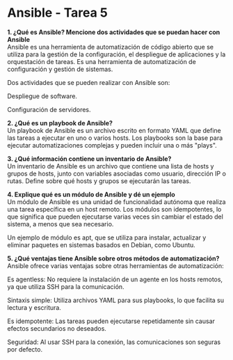 # Ansible - Tarea 5

**1. ¿Qué es Ansible? Mencione dos actividades que se puedan hacer con Ansible**  
Ansible es una herramienta de automatización de código abierto que se utiliza para la gestión de la configuración, el despliegue de aplicaciones y la orquestación de tareas. Es una herramienta de automatización de configuración y gestión de sistemas.

Dos actividades que se pueden realizar con Ansible son:

Despliegue de software.

Configuración de servidores.

**2. ¿Qué es un playbook de Ansible?**  
Un playbook de Ansible es un archivo escrito en formato YAML que define las tareas a ejecutar en uno o varios hosts. Los playbooks son la base para ejecutar automatizaciones complejas y pueden incluir una o más "plays".

**3. ¿Qué información contiene un inventario de Ansible?**  
Un inventario de Ansible es un archivo que contiene una lista de hosts y grupos de hosts, junto con variables asociadas como usuario, dirección IP o rutas. Define sobre qué hosts y grupos se ejecutarán las tareas.

**4. Explique qué es un módulo de Ansible y dé un ejemplo**  
Un módulo de Ansible es una unidad de funcionalidad autónoma que realiza una tarea específica en un host remoto. Los módulos son idempotentes, lo que significa que pueden ejecutarse varias veces sin cambiar el estado del sistema, a menos que sea necesario.

Un ejemplo de módulo es apt, que se utiliza para instalar, actualizar y eliminar paquetes en sistemas basados en Debian, como Ubuntu.

**5. ¿Qué ventajas tiene Ansible sobre otros métodos de automatización?**  
Ansible ofrece varias ventajas sobre otras herramientas de automatización:

Es agentless: No requiere la instalación de un agente en los hosts remotos, ya que utiliza SSH para la comunicación.

Sintaxis simple: Utiliza archivos YAML para sus playbooks, lo que facilita su lectura y escritura.

Es idempotente: Las tareas pueden ejecutarse repetidamente sin causar efectos secundarios no deseados.

Seguridad: Al usar SSH para la conexión, las comunicaciones son seguras por defecto.